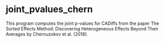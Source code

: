 # joint_pvalues_chern
This program computes the joint p-values for CADiffs from the paper The Sorted Effects Method: Discovering Heterogeneous Effects Beyond Their Averages by Chernuzokov et al. (2018).
